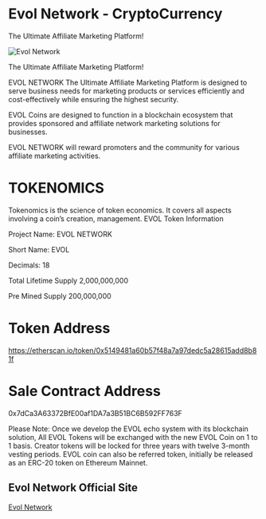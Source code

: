 
# Evol Network - CryptoCurrency
The Ultimate Affiliate Marketing Platform!

![Evol Network](https://evolnetwork.com/static/Assets/Images/EvolNetwork_CoinLogo-01.svg)

The Ultimate Affiliate Marketing Platform!

EVOL NETWORK  The Ultimate Affiliate Marketing Platform is designed to serve business needs for marketing products or services efficiently and cost-effectively while ensuring the highest security.

EVOL Coins are designed to function in a blockchain ecosystem that provides sponsored and affiliate network marketing solutions for businesses.

EVOL NETWORK will reward promoters and the community for various affiliate marketing activities. 

# TOKENOMICS

Tokenomics is the science of token economics. It covers  all aspects involving a coin’s creation, management.
EVOL Token Information

Project Name: EVOL NETWORK

Short Name: EVOL

Decimals: 18

Total Lifetime Supply 2,000,000,000

Pre Mined Supply 200,000,000

# Token Address 
https://etherscan.io/token/0x5149481a60b57f48a7a97dedc5a28615add8b81f

# Sale Contract Address 
0x7dCa3A63372BfE00af1DA7a3B51BC6B592FF763F


Please Note: Once we develop the EVOL echo system with its blockchain
solution, All EVOL Tokens will be exchanged with the new EVOL Coin on 1 to
1 basis.
Creator tokens will be locked for three years with twelve 3-month vesting
periods.
EVOL coin can also be referred token, initially be released as an ERC-20 
token on Ethereum Mainnet.

## Evol Network Official Site
[Evol Network](https://evolnetwork.com/)


